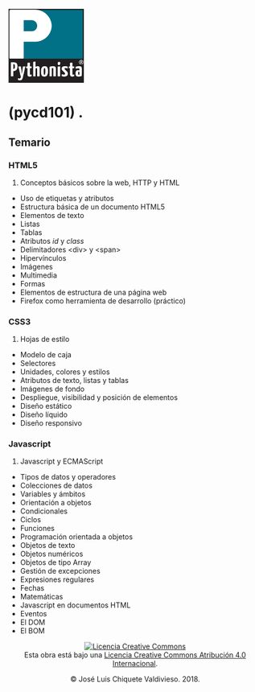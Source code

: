 [![imagenes/pythonista.png](imagenes/pythonista.png)](https://pythonista.io)

# (pycd101) .

## Temario 

### HTML5

1. Conceptos básicos sobre la web, HTTP y HTML
* Uso de etiquetas y atributos
* Estructura básica de un documento HTML5
* Elementos de texto
* Listas
* Tablas
* Atributos *id* y *class*
* Delimitadores &lt;div&gt; y &lt;span&gt;
* Hipervínculos
* Imágenes
* Multimedia
* Formas
* Elementos de estructura de una página web
* Firefox como herramienta de desarrollo (práctico)

### CSS3

1. Hojas de estilo
* Modelo de caja
* Selectores
* Unidades, colores y estilos
* Atributos de texto, listas y tablas
* Imágenes de fondo
* Despliegue, visibilidad y posición de elementos
* Diseño estático
* Diseño líquido
* Diseño responsivo

### Javascript

1. Javascript y ECMAScript
* Tipos de datos y operadores
* Colecciones de datos
* Variables y ámbitos
* Orientación a objetos
* Condicionales
* Ciclos
* Funciones
* Programación orientada a objetos
* Objetos de texto
* Objetos numéricos 
* Objetos de tipo Array
* Gestión de excepciones
* Expresiones regulares
* Fechas
* Matemáticas
* Javascript en documentos HTML
* Eventos
* El DOM
* El BOM

<p style="text-align: center"><a rel="license" href="http://creativecommons.org/licenses/by/4.0/"><img alt="Licencia Creative Commons" style="border-width:0" src="https://i.creativecommons.org/l/by/4.0/80x15.png" /></a><br />Esta obra está bajo una <a rel="license" href="http://creativecommons.org/licenses/by/4.0/">Licencia Creative Commons Atribución 4.0 Internacional</a>.</p>
<p style="text-align: center">&copy; José Luis Chiquete Valdivieso. 2018.</p>
